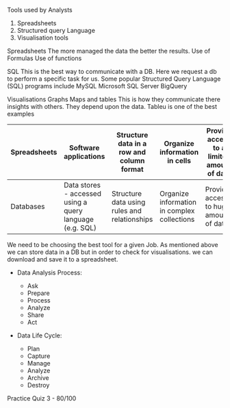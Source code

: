 Tools used by Analysts 
1. Spreadsheets 
2. Structured query Language 
3. Visualisation tools

Spreadsheets 
The more managed the data the better the results.
Use of Formulas 
Use of functions 

SQL 
This is the best way to communicate with a DB.
Here we request a db to perform a specific task for us.
Some popular Structured Query Language (SQL) programs include 
MySQL 
Microsoft SQL Server 
BigQuery

Visualisations 
Graphs Maps and tables
This is how they communicate there insights with others. 
They depend upon the data. 
Tableu is one of the best examples 

Spreadsheets | Software applications | Structure data in a row and column format | Organize information in cells | Provide access to a limited amount of data | Manual data entry | Generally one user at a time | Controlled by the user
--- | --- | --- | --- |--- |--- |--- |--- 
Databases  | Data stores - accessed using a query language (e.g. SQL) | Structure data using rules and relationships | Organize information in complex collections | Provide access to huge amounts of data | Strict and consistent data entry | Multiple users | Controlled by a database management system


We need to be choosing the best tool for a given Job.
As mentioned above we can store data in a DB but in order to check for visualisations. we can download and save it to a spreadsheet.


- Data Analysis Process:
    - Ask
    - Prepare
    - Process
    - Analyze
    - Share
    - Act

- Data Life Cycle:
    - Plan
    - Capture
    - Manage
    - Analyze
    - Archive
    - Destroy

Practice Quiz 3 - 80/100